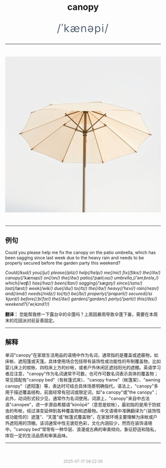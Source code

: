 <div align="center">

# canopy

<div style="margin: 30px 0;">
<h1 style="font-size: 2.5em; font-weight: 300; letter-spacing: 2px; margin: 0; color: #2c3e50;">
/ˈkænəpi/
</h1>
</div>

</div>

---

<div align="center" style="margin: 40px 0;">

![canopy](images/canopy.png)

</div>

---

## 例句

Could you please help me fix the canopy on the patio umbrella, which has been sagging since last week due to the heavy rain and needs to be properly secured before the garden party this weekend?

*Could(/kʊd/) you(/ju/) please(/pliz/) help(/hɛlp/) me(/mi/) fix(/fɪks/) the(/ðə/) canopy(/ˈkænəpi/) on(/ɔn/) the(/ðə/) patio(/ˈpætiˌoʊ/) umbrella,(/ˈəmˌbrɛlə,/) which(/wɪʧ/) has(/həz/) been(/bɪn/) sagging(/ˈsægɪŋ/) since(/sɪns/) last(/læst/) week(/wik/) due(/du/) to(/tɪ/) the(/ðə/) heavy(/ˈhɛvi/) rain(/reɪn/) and(/ənd/) needs(/nidz/) to(/tɪ/) be(/bi/) properly(/ˈprɑpərli/) secured(/sɪˈkjʊrd/) before(/ˌbiˈfɔr/) the(/ðə/) garden(/ˈgɑrdən/) party(/ˈpɑrti/) this(/ðɪs/) weekend?(/ˈwiˌkɪnd?/)*

**翻译：** 您能帮我修一下露台伞的伞蓬吗？上周因暴雨导致伞蓬下垂，需要在本周末的花园派对前妥善固定。

---

## 解释

单词"canopy"在家居生活用品的语境中作为名词，通常指的是覆盖或遮蔽物，如床帐、遮阳篷或天篷。具体使用场合包括带有装饰性或功能性的布制覆盖物，比如婴儿床上的蚊帐、四柱床上方的纱帐，或者户外休闲区遮挡阳光的遮棚。英语学习者应注意，"canopy"作为名词通常不可数，也可作可数名词表示具体的覆盖物；常见搭配有"canopy bed"（有帐篷式床）、"canopy frame"（帐篷架）、"awning canopy"（遮阳篷）等，表达时可结合具体场景明确指代。语法上，"canopy"多用于描述覆盖结构，前面经常有冠词或限定词，如"a canopy"或"the canopy"；此外，动词形式较少见，通常作为名词使用。词源上，"canopy"来自中古法语"canopee"，进一步源自希腊语"kónōpē"（意思是蚊帐），最初指的是用于防蚊虫的布帐，经过演变延伸到各种覆盖物和遮蔽物。中文语境中准确翻译为“（装饰性或功能性的）遮篷”、“天蓬”或“帐篷式覆盖物”，在家居环境主要理解为床帐或户外遮阳用的顶棚。该词通常中性无褒贬色彩，文化内涵较少，然而在装饰语境中，"canopy bed"常带有一种华丽、浪漫或古典的审美倾向，象征舒适和隐私，体现一定的生活品质和审美品味。


---

<div align="center" style="margin-top: 50px;">
<small style="color: #999; font-size: 0.9em;">2025-07-17 06:22:39</small>
</div>
